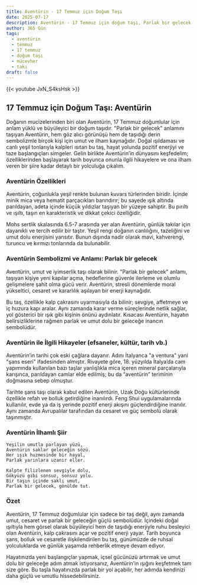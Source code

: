 ```yaml
---
title: Aventürin - 17 Temmuz için Doğum Taşı
date: 2025-07-17
description: Aventürin - 17 Temmuz için doğum taşı, Parlak bir gelecek sembolü. Bu özel taşın derin anlamını öğrenin.
author: 365 Gün
tags:
  - aventürin
  - temmuz
  - 17 temmuz
  - doğum taşı
  - mücevher
  - takı
draft: false
---
```


{{< youtube JxN_S4ksHsk >}}


## 17 Temmuz için Doğum Taşı: Aventürin

Doğanın mucizelerinden biri olan Aventürin, 17 Temmuz doğumlular için anlam yüklü ve büyüleyici bir doğum taşıdır. "Parlak bir gelecek" anlamını taşıyan Aventürin, hem göz alıcı görünüşü hem de taşıdığı derin sembolizmle birçok kişi için umut ve ilham kaynağıdır. Doğal ışıldaması ve canlı yeşil tonlarıyla kalpleri ısıtan bu taş, hayat yolunda pozitif enerjiyi ve taze başlangıçları simgeler. Gelin birlikte Aventürin’in dünyasını keşfedelim; özelliklerinden başlayarak tarih boyunca onunla ilgili hikayelere ve ona ilham veren bir şiire kadar detaylı bir yolculuğa çıkalım.

### Aventürin Özellikleri

Aventürin, çoğunlukla yeşil renkte bulunan kuvars türlerinden biridir. İçinde minik mica veya hematit parçacıkları barındırır; bu sayede ışık altında parıldayan, adeta içinde küçük yıldızlar taşıyan bir yüzeye sahiptir. Bu pırıltı ve ışıltı, taşın en karakteristik ve dikkat çekici özelliğidir.

Mohs sertlik skalasında 6.5-7 arasında yer alan Aventürin, günlük takılar için dayanıklı ve tercih edilir bir taştır. Yeşil rengi doğanın canlılığını, tazeliğini ve umut dolu enerjisini yansıtır. Bunun dışında nadir olarak mavi, kahverengi, turuncu ve kırmızı tonlarında da bulunabilir.

### Aventürin Sembolizmi ve Anlamı: Parlak bir gelecek

Aventürin, umut ve iyimserlik taşı olarak bilinir. "Parlak bir gelecek" anlamı, taşıyan kişiye yeni kapılar açma, hedeflerine güvenle ilerleme ve olumlu gelişmelere şahit olma gücü verir. Aventürin, stresli dönemlerde moral yükseltici, cesaret ve kararlılık aşılayan bir enerji kaynağıdır.

Bu taş, özellikle kalp çakrasını uyarmasıyla da bilinir; sevgiye, affetmeye ve iç huzura kapı aralar. Aynı zamanda karar verme süreçlerinde netlik sağlar, yol gösterici bir ışık gibi kişinin önünü aydınlatır. Kısacası Aventürin, hayatın belirsizliklerine rağmen parlak ve umut dolu bir geleceğe inancın sembolüdür.

### Aventürin ile İlgili Hikayeler (efsaneler, kültür, tarih vb.)

Aventürin’in tarihi çok eski çağlara dayanır. Adını İtalyanca "a ventura" yani "şans eseri" ifadesinden almıştır. Rivayete göre, 18. yüzyılda İtalya’da cam yapımında kullanılan bazı taşlar yanlışlıkla mica içeren mineral parçalarıyla karışınca, parıldayan camlar elde edilmiş; bu da “aventürin” teriminin doğmasına sebep olmuştur.

Tarihte şans taşı olarak kabul edilen Aventürin, Uzak Doğu kültürlerinde özellikle refah ve bolluk getirdiğine inanılırdı. Feng Shui uygulamalarında kullanılır, evde ya da iş yerinde pozitif enerji akışını güçlendirdiğine inanılır. Aynı zamanda Avrupalılar tarafından da cesaret ve güç sembolü olarak taşınmıştır.

### Aventürin İlhamlı Şiir

```
Yeşilin umutla parlayan yüzü,
Aventürin saklar geleceğin sözü.
Her ışık huzmesinde bir hayal,
Parlak yarınlara uzanır eller.

Kalpte filizlenen sevgiyle dolu,
Gökyüzü gibi sonsuz, sonsuz yolu.
Bir taşın içinde saklı umut,
Parlak bir gelecek, gönülde tut.
```

### Özet

Aventürin, 17 Temmuz doğumlular için sadece bir taş değil, aynı zamanda umut, cesaret ve parlak bir geleceğin güçlü sembolüdür. İçindeki doğal ışıltıyla hem görsel olarak büyüleyici hem de taşıdığı enerjiyle ruhu besleyici olan Aventürin, kalp çakrasını açar ve pozitif enerji yayar. Tarih boyunca şans, bolluk ve cesaretle ilişkilendirilen bu taş, günümüzde de ruhsal yolculuklarda ve günlük yaşamda rehberlik etmeye devam ediyor.

Hayatınızda yeni başlangıçlar yapmak, içsel gücünüzü artırmak ve umut dolu bir geleceğe adım atmak istiyorsanız, Aventürin’in ışığını keşfetmek tam size göre. Bu taşla hayatınızda parlak bir yol açabilir, her adımda kendinizi daha güçlü ve umutlu hissedebilirsiniz.